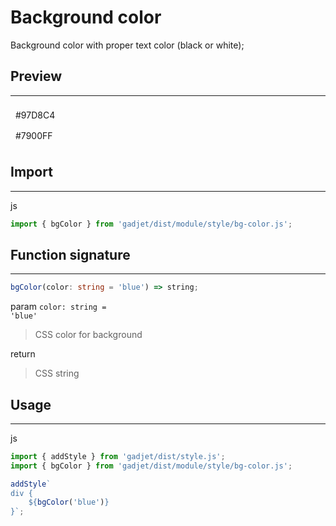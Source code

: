 # Background color

Background color with proper text color (black or white);

## Preview
---
<div class="preview">
    <div class="bg-theme-blueGreen" style="padding: 0.5rem;">#97D8C4</div>
    <div class="bg-theme-violet" style="padding: 0.5rem;">#7900FF</div>
</div>

## Import
---
<el-code-title>js</el-code-title>
```js
import { bgColor } from 'gadjet/dist/module/style/bg-color.js';
```

## Function signature
---
```ts
bgColor(color: string = 'blue') => string;
```

<el-code-title>param <code>color: string = 'blue'</code></el-code-title>
<blockquote class="fn-detail">
CSS color for background
</blockquote>

<el-code-title>return</el-code-title>
<blockquote class="fn-detail">
CSS string
</blockquote>

## Usage
---

<el-code-title>js</el-code-title>
```js
import { addStyle } from 'gadjet/dist/style.js';
import { bgColor } from 'gadjet/dist/module/style/bg-color.js';

addStyle`
div {
    ${bgColor('blue')}
}`;
```